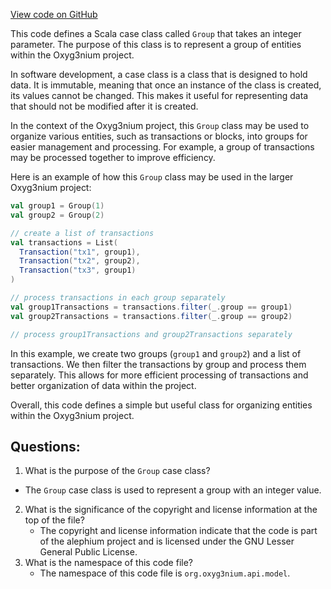 [View code on GitHub](https://github.com/alephium/alephium/api/src/main/scala/org/alephium/api/model/Group.scala)

This code defines a Scala case class called `Group` that takes an integer parameter. The purpose of this class is to represent a group of entities within the Oxyg3nium project. 

In software development, a case class is a class that is designed to hold data. It is immutable, meaning that once an instance of the class is created, its values cannot be changed. This makes it useful for representing data that should not be modified after it is created. 

In the context of the Oxyg3nium project, this `Group` class may be used to organize various entities, such as transactions or blocks, into groups for easier management and processing. For example, a group of transactions may be processed together to improve efficiency. 

Here is an example of how this `Group` class may be used in the larger Oxyg3nium project:

```scala
val group1 = Group(1)
val group2 = Group(2)

// create a list of transactions
val transactions = List(
  Transaction("tx1", group1),
  Transaction("tx2", group2),
  Transaction("tx3", group1)
)

// process transactions in each group separately
val group1Transactions = transactions.filter(_.group == group1)
val group2Transactions = transactions.filter(_.group == group2)

// process group1Transactions and group2Transactions separately
```

In this example, we create two groups (`group1` and `group2`) and a list of transactions. We then filter the transactions by group and process them separately. This allows for more efficient processing of transactions and better organization of data within the project. 

Overall, this code defines a simple but useful class for organizing entities within the Oxyg3nium project.
## Questions: 
 1. What is the purpose of the `Group` case class?
   - The `Group` case class is used to represent a group with an integer value.
2. What is the significance of the copyright and license information at the top of the file?
   - The copyright and license information indicate that the code is part of the alephium project and is licensed under the GNU Lesser General Public License.
3. What is the namespace of this code file?
   - The namespace of this code file is `org.oxyg3nium.api.model`.
